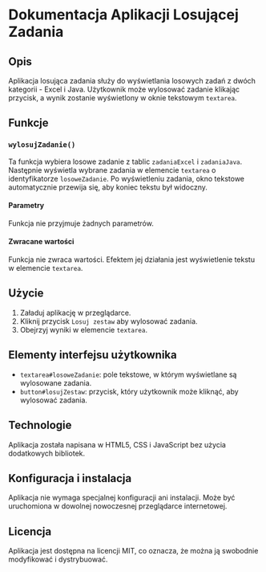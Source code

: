 # Dokumentacja Aplikacji Losującej Zadania

## Opis
Aplikacja losująca zadania służy do wyświetlania losowych zadań z dwóch kategorii - Excel i Java. Użytkownik może wylosować zadanie klikając przycisk, a wynik zostanie wyświetlony w oknie tekstowym `textarea`.

## Funkcje

### `wylosujZadanie()`
Ta funkcja wybiera losowe zadanie z tablic `zadaniaExcel` i `zadaniaJava`. Następnie wyświetla wybrane zadania w elemencie `textarea` o identyfikatorze `losoweZadanie`. Po wyświetleniu zadania, okno tekstowe automatycznie przewija się, aby koniec tekstu był widoczny.

#### Parametry
Funkcja nie przyjmuje żadnych parametrów.

#### Zwracane wartości
Funkcja nie zwraca wartości. Efektem jej działania jest wyświetlenie tekstu w elemencie `textarea`.

## Użycie

1. Załaduj aplikację w przeglądarce.
2. Kliknij przycisk `Losuj zestaw` aby wylosować zadania.
3. Obejrzyj wyniki w elemencie `textarea`.

## Elementy interfejsu użytkownika

- `textarea#losoweZadanie`: pole tekstowe, w którym wyświetlane są wylosowane zadania.
- `button#losujZestaw`: przycisk, który użytkownik może kliknąć, aby wylosować zadania.

## Technologie
Aplikacja została napisana w HTML5, CSS i JavaScript bez użycia dodatkowych bibliotek.

## Konfiguracja i instalacja
Aplikacja nie wymaga specjalnej konfiguracji ani instalacji. Może być uruchomiona w dowolnej nowoczesnej przeglądarce internetowej.

## Licencja
Aplikacja jest dostępna na licencji MIT, co oznacza, że można ją swobodnie modyfikować i dystrybuować.
